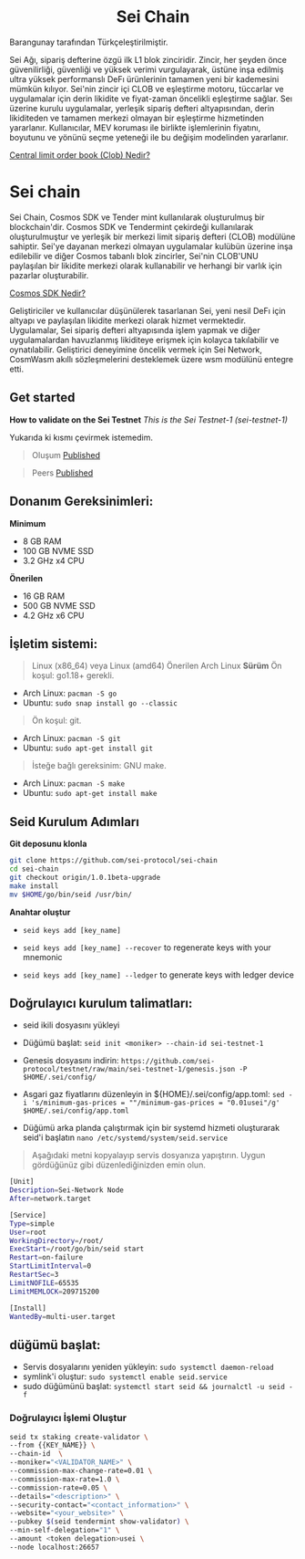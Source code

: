 <h1 align="center">Sei Chain</h1>

Barangunay tarafından Türkçeleştirilmiştir.

Sei Ağı, sipariş defterine özgü ilk L1 blok zinciridir. Zincir, her şeyden önce güvenilirliği, güvenliği ve yüksek verimi vurgulayarak, üstüne inşa edilmiş ultra yüksek performanslı DeFı ürünlerinin tamamen yeni bir kademesini mümkün kılıyor. Sei'nin zincir içi CLOB ve eşleştirme motoru, tüccarlar ve uygulamalar için derin likidite ve fiyat-zaman öncelikli eşleştirme sağlar. Seı üzerine kurulu uygulamalar, yerleşik sipariş defteri altyapısından, derin likiditeden ve tamamen merkezi olmayan bir eşleştirme hizmetinden yararlanır. Kullanıcılar, MEV koruması ile birlikte işlemlerinin fiyatını, boyutunu ve yönünü seçme yeteneği ile bu değişim modelinden yararlanır.

[Central limit order book (Clob) Nedir?](https://twitter.com/SeiTurkiye/status/1535687081221050368?s=20&t=dfa-2AbWgEdezAeJGWmL-Q)

# Sei chain

Sei Chain, Cosmos SDK ve Tender mint kullanılarak oluşturulmuş bir blockchain'dir. Cosmos SDK ve Tendermint çekirdeği kullanılarak oluşturulmuştur ve yerleşik bir merkezi limit sipariş defteri (CLOB) modülüne sahiptir. Sei'ye dayanan merkezi olmayan uygulamalar kulübün üzerine inşa edilebilir ve diğer Cosmos tabanlı blok zincirler, Sei'nin CLOB'UNU paylaşılan bir likidite merkezi olarak kullanabilir ve herhangi bir varlık için pazarlar oluşturabilir.

[Cosmos SDK Nedir?](https://github.com/ruesandora/Cosmos-SDK-TR)

Geliştiriciler ve kullanıcılar düşünülerek tasarlanan Sei, yeni nesil DeFı için altyapı ve paylaşılan likidite merkezi olarak hizmet vermektedir. Uygulamalar, Sei sipariş defteri altyapısında işlem yapmak ve diğer uygulamalardan havuzlanmış likiditeye erişmek için kolayca takılabilir ve oynatılabilir. Geliştirici deneyimine öncelik vermek için Sei Network, CosmWasm akıllı sözleşmelerini desteklemek üzere wsm modülünü entegre etti.

## Get started
**How to validate on the Sei Testnet**
*This is the Sei Testnet-1 (sei-testnet-1)*

Yukarıda ki kısmı çevirmek istemedim.

> Oluşum [Published](https://github.com/sei-protocol/testnet/blob/main/sei-testnet-1/genesis.json)

> Peers [Published](https://github.com/sei-protocol/testnet/blob/main/sei-testnet-1/addrbook.json)

## Donanım Gereksinimleri:
**Minimum**
* 8 GB RAM
* 100 GB NVME SSD
* 3.2 GHz x4 CPU

**Önerilen**
* 16 GB RAM
* 500 GB NVME SSD
* 4.2 GHz x6 CPU 

## İşletim sistemi:
> Linux (x86_64) veya Linux (amd64) Önerilen Arch Linux
**Sürüm**
> Ön koşul: go1.18+ gerekli.
* Arch Linux: `pacman -S go`
* Ubuntu: `sudo snap install go --classic`

> Ön koşul: git. 
* Arch Linux: `pacman -S git`
* Ubuntu: `sudo apt-get install git`

> İsteğe bağlı gereksinim: GNU make. 
* Arch Linux: `pacman -S make`
* Ubuntu: `sudo apt-get install make`

## Seid Kurulum Adımları

**Git deposunu klonla**

```bash
git clone https://github.com/sei-protocol/sei-chain
cd sei-chain
git checkout origin/1.0.1beta-upgrade
make install
mv $HOME/go/bin/seid /usr/bin/
```
**Anahtar oluştur**

* `seid keys add [key_name]`

* `seid keys add [key_name] --recover` to regenerate keys with your mnemonic

* `seid keys add [key_name] --ledger` to generate keys with ledger device

## Doğrulayıcı kurulum talimatları:

* seid ikili dosyasını yükleyi

* Düğümü başlat: `seid init <moniker> --chain-id sei-testnet-1`

* Genesis dosyasını indirin: `https://github.com/sei-protocol/testnet/raw/main/sei-testnet-1/genesis.json -P $HOME/.sei/config/`
 
* Asgari gaz fiyatlarını düzenleyin in ${HOME}/.sei/config/app.toml: `sed -i 's/minimum-gas-prices = ""/minimum-gas-prices = "0.01usei"/g' $HOME/.sei/config/app.toml`

* Düğümü arka planda çalıştırmak için bir systemd hizmeti oluşturarak seid'i başlatın
`nano /etc/systemd/system/seid.service`
> Aşağıdaki metni kopyalayıp servis dosyanıza yapıştırın. Uygun gördüğünüz gibi düzenlediğinizden emin olun.

```bash
[Unit]
Description=Sei-Network Node
After=network.target

[Service]
Type=simple
User=root
WorkingDirectory=/root/
ExecStart=/root/go/bin/seid start
Restart=on-failure
StartLimitInterval=0
RestartSec=3
LimitNOFILE=65535
LimitMEMLOCK=209715200

[Install]
WantedBy=multi-user.target
```
## düğümü başlat:
* Servis dosyalarını yeniden yükleyin: `sudo systemctl daemon-reload` 
* symlink'i oluştur: `sudo systemctl enable seid.service` 
* sudo düğümünü başlat: `systemctl start seid && journalctl -u seid -f`

### Doğrulayıcı İşlemi Oluştur
```bash
seid tx staking create-validator \
--from {{KEY_NAME}} \
--chain-id  \
--moniker="<VALIDATOR_NAME>" \
--commission-max-change-rate=0.01 \
--commission-max-rate=1.0 \
--commission-rate=0.05 \
--details="<description>" \
--security-contact="<contact_information>" \
--website="<your_website>" \
--pubkey $(seid tendermint show-validator) \
--min-self-delegation="1" \
--amount <token delegation>usei \
--node localhost:26657
```
